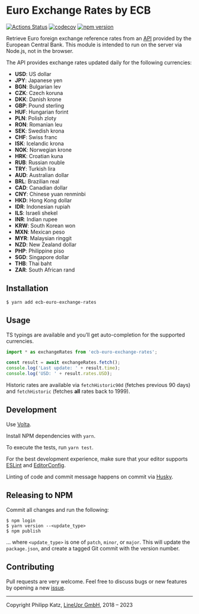 # Euro Exchange Rates by ECB

[![Actions Status](https://github.com/qqilihq/ecb-euro-exchange-rates/workflows/CI/badge.svg)](https://github.com/qqilihq/ecb-euro-exchange-rates/actions)
[![codecov](https://codecov.io/gh/qqilihq/ecb-euro-exchange-rates/branch/master/graph/badge.svg)](https://codecov.io/gh/qqilihq/ecb-euro-exchange-rates)
[![npm version](https://badge.fury.io/js/ecb-euro-exchange-rates.svg)](https://badge.fury.io/js/ecb-euro-exchange-rates)

Retrieve Euro foreign exchange reference rates from an [API](http://www.ecb.europa.eu/stats/policy_and_exchange_rates/euro_reference_exchange_rates/html/index.en.html) provided by the European Central Bank. This module is intended to run on the server via Node.js, not in the browser.

The API provides exchange rates updated daily for the following currencies:

* **USD**: US dollar
* **JPY**: Japanese yen
* **BGN**: Bulgarian lev
* **CZK**: Czech koruna
* **DKK**: Danish krone
* **GBP**: Pound sterling
* **HUF**: Hungarian forint
* **PLN**: Polish zloty
* **RON**: Romanian leu
* **SEK**: Swedish krona
* **CHF**: Swiss franc
* **ISK**: Icelandic krona
* **NOK**: Norwegian krone
* **HRK**: Croatian kuna
* **RUB**: Russian rouble
* **TRY**: Turkish lira
* **AUD**: Australian dollar
* **BRL**: Brazilian real
* **CAD**: Canadian dollar
* **CNY**: Chinese yuan renminbi
* **HKD**: Hong Kong dollar
* **IDR**: Indonesian rupiah
* **ILS**: Israeli shekel
* **INR**: Indian rupee
* **KRW**: South Korean won
* **MXN**: Mexican peso
* **MYR**: Malaysian ringgit
* **NZD**: New Zealand dollar
* **PHP**: Philippine piso
* **SGD**: Singapore dollar
* **THB**: Thai baht
* **ZAR**: South African rand

## Installation

```shell
$ yarn add ecb-euro-exchange-rates
```

## Usage

TS typings are available and you’ll get auto-completion for the supported currencies.

```javascript
import * as exchangeRates from 'ecb-euro-exchange-rates';

const result = await exchangeRates.fetch();
console.log('Last update: ' + result.time);
console.log('USD: ' + result.rates.USD);
```

Historic rates are available via `fetchHistoric90d` (fetches previous 90 days) and `fetchHistoric` (fetches **all** rates back to 1999).

## Development

Use [Volta](https://volta.sh).

Install NPM dependencies with `yarn`.

To execute the tests, run `yarn test`.

For the best development experience, make sure that your editor supports [ESLint](https://eslint.org/docs/user-guide/integrations) and [EditorConfig](http://editorconfig.org).

Linting of code and commit message happens on commit via [Husky](https://github.com/typicode/husky).

## Releasing to NPM

Commit all changes and run the following:

```shell
$ npm login
$ yarn version --<update_type>
$ npm publish
```

… where `<update_type>` is one of `patch`, `minor`, or `major`. This will update the `package.json`, and create a tagged Git commit with the version number.

## Contributing

Pull requests are very welcome. Feel free to discuss bugs or new features by opening a new [issue](https://github.com/qqilihq/ecb-euro-exchange-rates/issues).


- - -

Copyright Philipp Katz, [LineUpr GmbH](http://lineupr.com), 2018 – 2023
